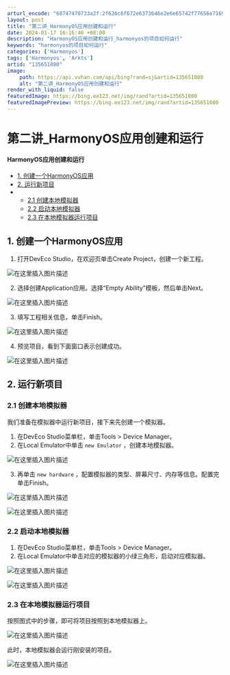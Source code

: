 ```yaml
---
arturl_encode: "68747470733a2f:2f626c6f672e6373646e2e6e65742f77656e7169313939322f:61727469636c652f64657461696c732f313335363531303830"
layout: post
title: "第二讲_HarmonyOS应用创建和运行"
date: 2024-01-17 16:16:46 +08:00
description: "HarmonyOS应用创建和运行_harmonyos的项目如何运行"
keywords: "harmonyos的项目如何运行"
categories: ['Harmonyos']
tags: ['Harmonyos', 'Arkts']
artid: "135651080"
image:
    path: https://api.vvhan.com/api/bing?rand=sj&artid=135651080
    alt: "第二讲_HarmonyOS应用创建和运行"
render_with_liquid: false
featuredImage: https://bing.ee123.net/img/rand?artid=135651080
featuredImagePreview: https://bing.ee123.net/img/rand?artid=135651080
---
```


# 第二讲\_HarmonyOS应用创建和运行

#### HarmonyOS应用创建和运行

* [1. 创建一个HarmonyOS应用](#1_HarmonyOS_1)
* [2. 运行新项目](#2__18)
* + [2.1 创建本地模拟器](#21__19)
  + [2.2 启动本地模拟器](#22__31)
  + [2.3 在本地模拟器运行项目](#23__38)

## 1. 创建一个HarmonyOS应用

1. 打开DevEco Studio，在欢迎页单击Create Project，创建一个新工程。

![在这里插入图片描述](https://i-blog.csdnimg.cn/blog_migrate/c0527ce5aa05e3755f40f094bd82e010.png#pic_center)

2. 选择创建Application应用。选择“Empty Ability”模板，然后单击Next。

![在这里插入图片描述](https://i-blog.csdnimg.cn/blog_migrate/5be1d83363799d2bdd39587e9d18b7e9.png#pic_center)

3. 填写工程相关信息，单击Finish。

![在这里插入图片描述](https://i-blog.csdnimg.cn/blog_migrate/6ac836a5672416ddeaf45cbad64e76a7.png#pic_center)

4. 预览项目，看到下面窗口表示创建成功。

![在这里插入图片描述](https://i-blog.csdnimg.cn/blog_migrate/aafb1a8c0f9df52005e805b645ecb3ba.png#pic_center)

## 2. 运行新项目

### 2.1 创建本地模拟器

我们准备在模拟器中运行新项目，接下来先创建一个模拟器。

1. 在DevEco Studio菜单栏，单击Tools > Device Manager。
2. 在Local Emulator中单击
   `new Emulator`
   ，创建本地模拟器。

![在这里插入图片描述](https://i-blog.csdnimg.cn/blog_migrate/fe08bee438e6bac54e847a4f9fd0de21.png#pic_center)
  
3. 再单击
`new hardware`
，配置模拟器的类型、屏幕尺寸、内存等信息。配置完单击Finish。

![在这里插入图片描述](https://i-blog.csdnimg.cn/blog_migrate/fcfef7643029e0a8fa9500b5cfb593b7.png#pic_center)
  
![在这里插入图片描述](https://i-blog.csdnimg.cn/blog_migrate/b3541713c8095aac8b387e1ccc5a244b.png#pic_center)

### 2.2 启动本地模拟器

1. 在DevEco Studio菜单栏，单击Tools > Device Manager。
2. 在Local Emulator中单击对应的模拟器的小绿三角形，启动对应模拟器。

![在这里插入图片描述](https://i-blog.csdnimg.cn/blog_migrate/22f2d1088cf9935b12d6a0bc6d05197d.png#pic_center)
  
![在这里插入图片描述](https://i-blog.csdnimg.cn/blog_migrate/cc74b8a8b1cd7ab6f24b8b9eab3f32a9.png#pic_center)

### 2.3 在本地模拟器运行项目

按照图式中的步骤，即可将项目按照到本地模拟器上。
  
![在这里插入图片描述](https://i-blog.csdnimg.cn/blog_migrate/2e23102753f37ff7be3410c4b5627cf0.png#pic_center)

此时，本地模拟器会运行刚安装的项目。
  
![在这里插入图片描述](https://i-blog.csdnimg.cn/blog_migrate/e701c1605c24334e7d0e3d4490acd24a.png#pic_center)
